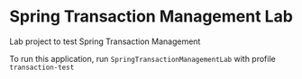 # Spring Transaction Management Lab

Lab project to test Spring Transaction Management

To run this application, run `SpringTransactionManagementLab` with profile `transaction-test`